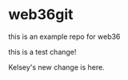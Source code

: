 # web36git
this is an example repo for web36 

this is a test change!

Kelsey's new change is here.
